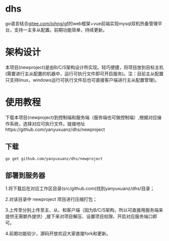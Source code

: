 # dhs
go语言结合[gitee.com/johng/gf](http://gitee.com/johng/gf)的web框架+vue前端实现mysql双机热备管理平台，支持一主多从配置。前期功能简单，持续更新。

# 架构设计

本项目(newproject)是由B/C/S架构设计所实现。轻巧便捷，将项目放到目标主机(需要进行主从配置的机器中，运行可执行文件即可开启服务)。注：目前主从配置只支持linux，windows运行可执行文件后也可直接客户端进行主从配置管理)。

# 使用教程

下载本项目(newproject)到控制端和服务端（服务端也可做控制端）,根据对应操作系统，选择对应可执行文件。链接地址https://github.com/yanyuxuanz/dhs/newproject

## 下载 ##
 ```
 go get github.com/yanyuxuanz/dhs/newproject

 ```
## 部署到服务器 ##
1.将下载后在对应工作区目录(src/github.com)找到yanyuxuanz/dhs/目录；


2.对该目录中 newproject 项目进行压缩打包；

3.上传至分别上传至主、从、和客户端（因为B/C/S架构，所以可直接用服务端来提供无需额外提供）,接下来对项目解压、设置项目权限、开启对应服务端口即可。

4.前期功能较少，源码开放欢迎大家直接fork和更新。




